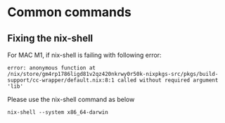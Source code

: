 # Common commands
## Fixing the nix-shell
For MAC M1, if nix-shell is failing with following error:

``` text
error: anonymous function at /nix/store/gm4rp1786ligd81v2qz420nkrwy0r50k-nixpkgs-src/pkgs/build-support/cc-wrapper/default.nix:8:1 called without required argument 'lib'
```
Please use the nix-shell command as below

``` shell
nix-shell --system x86_64-darwin
```

